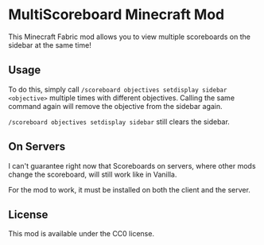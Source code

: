 # MultiScoreboard Minecraft Mod

This Minecraft Fabric mod allows you to view multiple scoreboards
on the sidebar at the same time!

## Usage

To do this, simply call
`/scoreboard objectives setdisplay sidebar <objective>` multiple
times with different objectives. Calling the same command again
will remove the objective from the sidebar again.

`/scoreboard objectives setdisplay sidebar` still clears the sidebar.

## On Servers

I can't guarantee right now that Scoreboards on servers, where other
mods change the scoreboard, will still work like in Vanilla.

For the mod to work, it must be installed on both the client and the server.

## License

This mod is available under the CC0 license.
